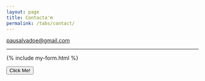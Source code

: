 ```yaml
---
layout: page
title: Contacta'm
permalink: /tabs/contact/
---
```



[pausalvadoe@gmail.com](mailto:pausalvadoe@gmail.com)

<hr>

{% include my-form.html %}


<button type="button" onclick="alert('Hello world!')">Click Me!</button>
